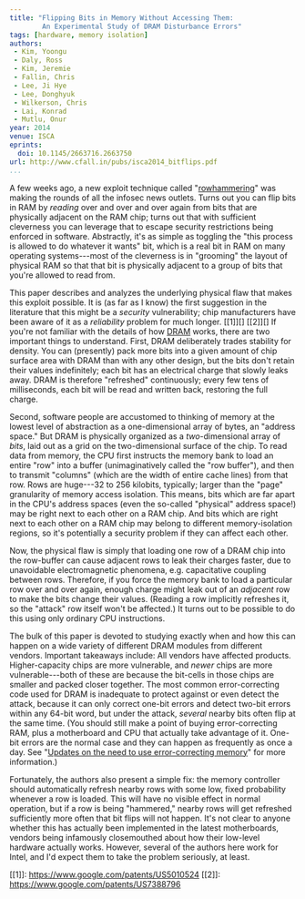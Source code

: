 ```yaml
---
title: "Flipping Bits in Memory Without Accessing Them:
        An Experimental Study of DRAM Disturbance Errors"
tags: [hardware, memory isolation]
authors:
 - Kim, Yoongu
 - Daly, Ross
 - Kim, Jeremie
 - Fallin, Chris
 - Lee, Ji Hye
 - Lee, Donghyuk
 - Wilkerson, Chris
 - Lai, Konrad
 - Mutlu, Onur
year: 2014
venue: ISCA
eprints:
  doi: 10.1145/2663716.2663750
url: http://www.cfall.in/pubs/isca2014_bitflips.pdf
...
```


A few weeks ago, a new exploit technique called "[rowhammering][]" was
making the rounds of all the infosec news outlets.  Turns out you can
flip bits in RAM by *reading* over and over and over again from bits
that are physically adjacent on the RAM chip; turns out that with
sufficient cleverness you can leverage that to escape security
restrictions being enforced in software.  Abstractly, it's as simple
as toggling the "this process is allowed to do whatever it wants" bit,
which is a real bit in RAM on many operating systems---most of the
cleverness is in "grooming" the layout of physical RAM so that that
bit is physically adjacent to a group of bits that you're allowed to
read from.

This paper describes and analyzes the underlying physical flaw that
makes this exploit possible.  It is (as far as I know) the first
suggestion in the literature that this might be a *security*
vulnerability; chip manufacturers have been aware of it as a
*reliability* problem for much longer. [[1]][] [[2]][] If you're not
familiar with the details of how [DRAM][] works, there are two
important things to understand.  First, DRAM deliberately trades
stability for density.  You can (presently) pack more bits into a
given amount of chip surface area with DRAM than with any other
design, but the bits don't retain their values indefinitely; each bit
has an electrical charge that slowly leaks away.  DRAM is therefore
"refreshed" continuously; every few tens of milliseconds, each bit
will be read and written back, restoring the full charge.

Second, software people are accustomed to thinking of memory at the
lowest level of abstraction as a one-dimensional array of bytes, an
"address space."  But DRAM is physically organized as a
*two*-dimensional array of *bits*, laid out as a grid on the
two-dimensional surface of the chip.  To read data from memory, the
CPU first instructs the memory bank to load an entire "row" into a
buffer (unimaginatively called the "row buffer"), and then to transmit
"columns" (which are the width of entire cache lines) from that row.
Rows are huge---32 to 256 kilobits, typically; larger than the "page"
granularity of memory access isolation.  This means, bits which are
far apart in the CPU's address spaces (even the so-called "physical"
address space!) may be right next to each other on a RAM chip.  And
bits which are right next to each other on a RAM chip may belong to
different memory-isolation regions, so it's potentially a security
problem if they can affect each other.

Now, the physical flaw is simply that loading one row of a DRAM chip
into the row-buffer can cause adjacent rows to leak their charges
faster, due to unavoidable electromagnetic phenomena, e.g. capacitative
coupling between rows.  Therefore, if you force the memory bank to
load a particular row over and over again, enough charge might leak
out of an *adjacent* row to make the bits change their values.
(Reading a row implicitly refreshes it, so the "attack" row itself
won't be affected.)  It turns out to be possible to do this using only
ordinary CPU instructions.

The bulk of this paper is devoted to studying exactly when and how
this can happen on a wide variety of different DRAM modules from
different vendors.  Important takeaways include: All vendors have
affected products.  Higher-capacity chips are more vulnerable, and
*newer* chips are more vulnerable---both of these are because the
bit-cells in those chips are smaller and packed closer together.  The
most common error-correcting code used for DRAM is inadequate to
protect against or even detect the attack, because it can only correct
one-bit errors and detect two-bit errors within any 64-bit word, but
under the attack, *several* nearby bits often flip at the same time.
(You should still make a point of buying error-correcting RAM, plus a
motherboard and CPU that actually take advantage of it.  One-bit
errors are the normal case and they can happen as frequently as once a
day.  See "[Updates on the need to use error-correcting memory][dram-errors]"
for more information.)

Fortunately, the authors also present a simple fix: the memory
controller should automatically refresh nearby rows with some low,
fixed probability whenever a row is loaded.  This will have no visible
effect in normal operation, but if a row is being "hammered," nearby
rows will get refreshed sufficiently more often that bit flips will
not happen.  It's not clear to anyone whether this has actually been
implemented in the latest motherboards, vendors being infamously
closemouthed about how their low-level hardware actually works.
However, several of the authors here work for Intel, and I'd expect
them to take the problem seriously, at least.

[rowhammering]: http://googleprojectzero.blogspot.com/2015/03/exploiting-dram-rowhammer-bug-to-gain.html
[DRAM]: https://en.wikipedia.org/wiki/Dynamic_random-access_memory
[dram-errors]: http://lambda-diode.com/opinion/ecc-memory-2
[[1]]: https://www.google.com/patents/US5010524
[[2]]: https://www.google.com/patents/US7388796
